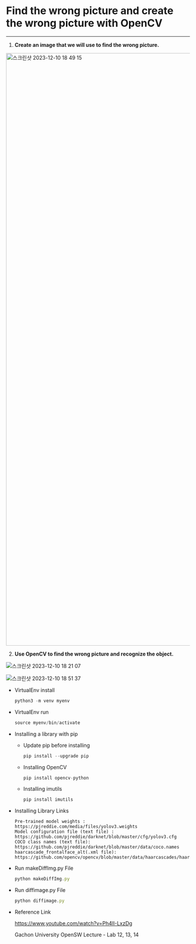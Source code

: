 # Find the wrong picture and create the wrong picture with OpenCV

---

1. **Create an image that we will use to find the wrong picture.**

<img width="1621" alt="스크린샷 2023-12-10 18 49 15" src="https://github.com/devjaeseung/opensw_team70/assets/100324690/d434a4ca-1cb4-4878-8691-1553af297607">

2. **Use OpenCV to find the wrong picture and recognize the object.**
   
![스크린샷 2023-12-10 18 21 07](https://github.com/devjaeseung/opensw_team70/assets/100324690/ea21d6d4-9da0-432d-aad1-2f98b8f23d49)

![스크린샷 2023-12-10 18 51 37](https://github.com/devjaeseung/opensw_team70/assets/100324690/3378a8aa-ef37-4ea5-a4f5-4128a954a096)


- VirtualEnv install
    
    ```jsx
    python3 -m venv myenv
    ```
    
- VirtualEnv run
    
    ```jsx
    source myenv/bin/activate
    ```
    
- Installing a library with pip
    - Update pip before installing
        
        ```jsx
        pip install --upgrade pip
        ```
        
    - Installing OpenCV
        
        ```jsx
        pip install opencv-python
        ```
        
    - Installing imutils 
        
        ```jsx
        pip install imutils
        ```

- Installing Library Links
  
      Pre-trained model weights :  https://pjreddie.com/media/files/yolov3.weights
      Model configuration file (text file) :  https://github.com/pjreddie/darknet/blob/master/cfg/yolov3.cfg
      COCO class names (text file):  https://github.com/pjreddie/darknet/blob/master/data/coco.names
      haarcascade_frontalface_alt(.xml file):  https://github.com/opencv/opencv/blob/master/data/haarcascades/haarcascade_frontalface_alt.xml

- Run makeDiffImg.py File 

    ```jsx
    python makeDiffImg.py
    ```

- Run diffimage.py File 

    ```jsx
    python diffimage.py
    ```
- Reference Link 

  https://www.youtube.com/watch?v=Ph4lI-LxzDg

  Gachon University OpenSW Lecture - Lab 12, 13, 14
  
  

